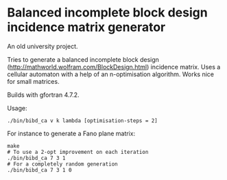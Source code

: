 # Balanced incomplete block design incidence matrix generator

An old university project. 

Tries to generate a balanced incomplete block design (http://mathworld.wolfram.com/BlockDesign.html) incidence matrix. Uses a cellular automaton with a help of an n-optimisation algorithm. Works nice for small matrices.

Builds with gfortran 4.7.2.

Usage:

    ./bin/bibd_ca v k lambda [optimisation-steps = 2]

For instance to generate a Fano plane matrix:

    make
    # To use a 2-opt improvement on each iteration
    ./bin/bibd_ca 7 3 1
    # For a completely random generation
    ./bin/bibd_ca 7 3 1 0
